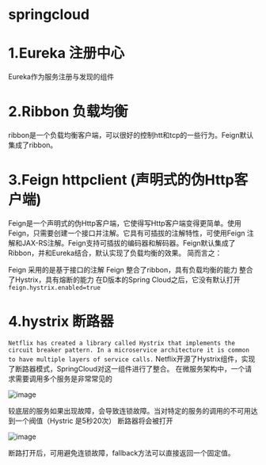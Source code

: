 # springcloud

# 1.Eureka 注册中心
Eureka作为服务注册与发现的组件
# 2.Ribbon 负载均衡
ribbon是一个负载均衡客户端，可以很好的控制htt和tcp的一些行为。Feign默认集成了ribbon。

# 3.Feign  httpclient (声明式的伪Http客户端)
Feign是一个声明式的伪Http客户端，它使得写Http客户端变得更简单。使用Feign，只需要创建一个接口并注解。它具有可插拔的注解特性，可使用Feign 注解和JAX-RS注解。Feign支持可插拔的编码器和解码器。Feign默认集成了Ribbon，并和Eureka结合，默认实现了负载均衡的效果。
简而言之：

Feign 采用的是基于接口的注解
Feign 整合了ribbon，具有负载均衡的能力
整合了Hystrix，具有熔断的能力 在D版本的Spring Cloud之后，它没有默认打开 `feign.hystrix.enabled=true`

# 4.hystrix 断路器
`Netflix has created a library called Hystrix that implements the circuit breaker pattern. In a microservice architecture it is common to have multiple layers of service calls.`
Netflix开源了Hystrix组件，实现了断路器模式，SpringCloud对这一组件进行了整合。 在微服务架构中，一个请求需要调用多个服务是非常常见的

 ![image](https://www.fangzhipeng.com/img/jianshu/2279594-08d8d524c312c27d.png)

 较底层的服务如果出现故障，会导致连锁故障。当对特定的服务的调用的不可用达到一个阀值（Hystric 是5秒20次） 断路器将会被打开

 ![image](https://www.fangzhipeng.com/img/jianshu/2279594-8dcb1f208d62046f.png)

 断路打开后，可用避免连锁故障，fallback方法可以直接返回一个固定值。